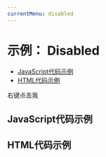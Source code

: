 ```yaml
---
currentMenu: disabled 
---
```


# 示例： Disabled

<!-- START doctoc generated TOC please keep comment here to allow auto update -->
<!-- DON'T EDIT THIS SECTION, INSTEAD RE-RUN doctoc TO UPDATE -->


- [JavaScript代码示例](#example-code)
- [HTML代码示例](#example-html)

<!-- END doctoc generated TOC please keep comment here to allow auto update -->
<span class="context-menu-one btn btn-neutral">右键点击我</span>

## JavaScript代码示例

<script type="text/javascript" class="showcase">
$(function(){
    $.contextMenu({
        selector: '.context-menu-one', 
        callback: function(key, options) {
            var m = "clicked: " + key;
            window.console && console.log(m) || alert(m); 
        },
        items: {
            "edit": {name: "Clickable", icon: "edit", disabled: false},
            "cut": {name: "Disabled", icon: "cut", disabled: true}
        }
    });
});
</script>

## HTML代码示例
<div style="display:none;" class="showcase" data-showcase-import=".context-menu-one"></div>